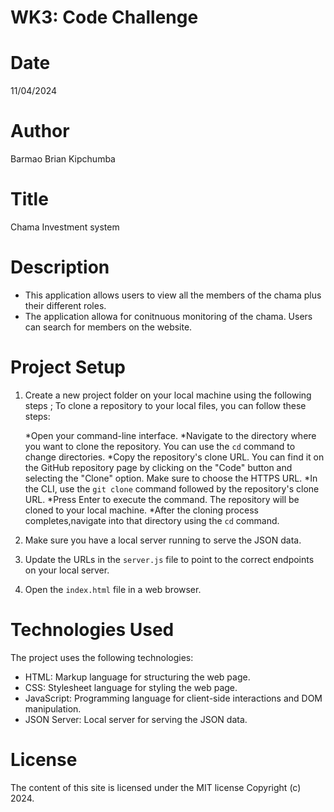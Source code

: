 # WK3: Code Challenge

# Date
11/04/2024

# Author
Barmao Brian Kipchumba

# Title
Chama Investment system

# Description
 * This application allows users to view all the members of the chama plus their different roles.
 * The application allowa for conitnuous monitoring of the chama.
 Users can search for members on the website.
# Project Setup

1. Create a new project folder on your local machine using the following steps ;
    To clone a repository to your local files, you can follow these steps:

    *Open your command-line interface.
    *Navigate to the directory where you want to clone the repository. You can use the `cd` command to change directories.
    *Copy the repository's clone URL. You can find it on the GitHub repository page by clicking on the "Code" button and selecting the "Clone" option. Make sure to choose the HTTPS URL.
    *In the CLI, use the `git clone` command followed by the repository's clone URL.
    *Press Enter to execute the command. The repository will be cloned to your local machine.
    *After the cloning process completes,navigate into that directory using the `cd` command.

2. Make sure you have a local server running to serve the JSON data. 
3. Update the URLs in the `server.js` file to point to the correct endpoints on your local server.
4. Open the `index.html` file in a web browser.

# Technologies Used

The project uses the following technologies:

- HTML: Markup language for structuring the web page.
- CSS: Stylesheet language for styling the web page.
- JavaScript: Programming language for client-side interactions and DOM manipulation.
- JSON Server: Local server for serving the JSON data.


# License

The content of this site is licensed under the MIT license Copyright (c) 2024.